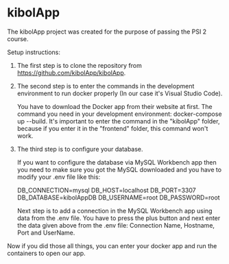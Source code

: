 # kibolApp
The kibolApp project was created for the purpose of passing the PSI 2 course.

Setup instructions:

1. The first step is to clone the repository from https://github.com/kibolApp/kibolApp.

2. The second step is to enter the commands in the development environment to run docker properly (In our case it's Visual Studio Code). 

    You have to download the Docker app from their website at first. The command you need in your development environment: docker-compose up --build. 
    It's important to enter the command in the "kibolApp" folder, because if you enter it in the "frontend" folder, this command won't work.

3. The third step is to configure your database.

    If you want to configure the database via MySQL Workbench app then you need to make sure you got the MySQL downloaded and you have to modify your .env file like this:

    DB_CONNECTION=mysql
    DB_HOST=localhost
    DB_PORT=3307
    DB_DATABASE=kibolAppDB
    DB_USERNAME=root
    DB_PASSWORD=root

    Next step is to add a connection in the MySQL Workbench app using data from the .env file. You have to press the plus button and next enter the data given above from the .env file: Connection Name, Hostname, Port and UserName.

Now if you did those all things, you can enter your docker app and run the containers to open our app.
